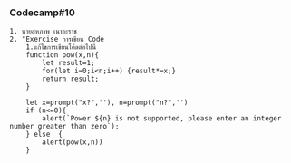 ### Codecamp#10
    1. นายสหภาพ เนาวะราช
    2. "Exercise การเขียน Code
        1.แก้ไขการเขียนโค้ดต่อไปนี้
        function pow(x,n){
            let result=1;
            for(let i=0;i<n;i++) {result*=x;}
            return result;
        }

        let x=prompt("x?",''), n=prompt("n?",'')
        if (n<=0){
            alert(`Power ${n} is not supported, please enter an integer number greater than zero`);
        } else  {
            alert(pow(x,n))
        }

